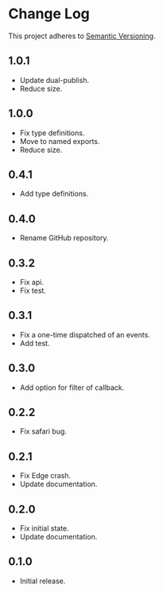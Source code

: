 # Change Log
This project adheres to [Semantic Versioning](http://semver.org/).

## 1.0.1
* Update dual-publish.
* Reduce size.

## 1.0.0
* Fix type definitions.
* Move to named exports.
* Reduce size.

## 0.4.1
* Add type definitions.

## 0.4.0
* Rename GitHub repository.

## 0.3.2
* Fix api.
* Fix test.

## 0.3.1
* Fix a one-time dispatched of an events.
* Add test.

## 0.3.0
* Add option for filter of callback.

## 0.2.2
* Fix safari bug.

## 0.2.1
* Fix Edge crash.
* Update documentation.

## 0.2.0
* Fix initial state.
* Update documentation.

## 0.1.0
* Initial release.
